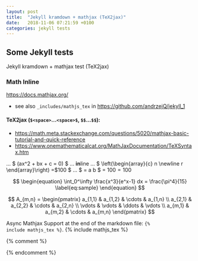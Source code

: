 ```yaml
---
layout: post
title:  "Jekyll kramdown + mathjax (TeX2jax)"
date:   2018-11-06 07:21:59 +0100
categories: jekyll tests
---
```

## Some Jekyll tests

Jekyll kramdown + mathjax test (TeX2jax)


### Math Inline

<https://docs.mathjax.org/>

- see also `_includes/mathjs_tex` in <https://github.com/andrzejQ/jekyll_1>

#### **TeX2jax** (`$<space>`...`<space>$`, `$$`...`$$`):

- <https://math.meta.stackexchange.com/questions/5020/mathjax-basic-tutorial-and-quick-reference>
- <https://www.onemathematicalcat.org/MathJaxDocumentation/TeXSyntax.htm>


...  $ (ax^2 + bx + c = 0) $   ... **in**line ... 
$ \left(\begin{array}{c} n \newline r \end{array}\right) =\$100   $
... $ = a b $ = $100 = 100$

$$
\begin{equation}
  \int_0^\infty \frac{x^3}{e^x-1} dx = \frac{\pi^4}{15}
  \label{eq:sample}
\end{equation}
$$

$$
A_{m,n} = 
\begin{pmatrix}
  a_{1,1} & a_{1,2} & \cdots & a_{1,n} \\
  a_{2,1} & a_{2,2} & \cdots & a_{2,n} \\
  \vdots  & \vdots  & \ddots & \vdots  \\
  a_{m,1} & a_{m,2} & \cdots & a_{m,n} 
\end{pmatrix}
$$


<!-- -->

Async Mathjax Support at the end of the markdown file: <code>&#x7B;% include mathjs_tex %&#x7D;</code>.
{% include mathjs_tex %}

<!--mathjs in Notepad++ Markdown Panel
https://github.com/lunet-io/markdig/blob/master/src/Markdig.Tests/Specs/MathSpecs.md
--> 
{% comment %}
<!--    tex2jax: {inlineMath: [['$','$']],processEscapes:true}
 -If if you enable the `$`...`$` in-line delimiters,  you may use `\$`-->
<script type="text/javascript">
  window.MathJax = {
    tex2jax: {inlineMath: [['$ ',' $'],['\\(','\\)']],displayMath: [['$$','$$'],['\\[','\\]']]
      ,processEscapes:false
    }
  };
</script>
<script type="text/javascript" src="https://cdnjs.cloudflare.com/ajax/libs/mathjax/2.7.6/latest.js?config=TeX-MML-AM_SVG"></script>

{% endcomment %}
